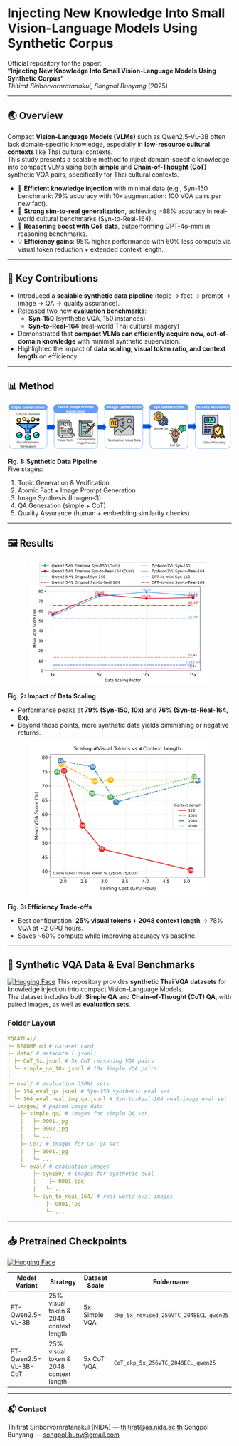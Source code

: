 # Injecting New Knowledge Into Small Vision-Language Models Using Synthetic Corpus

Official repository for the paper:  
**“Injecting New Knowledge Into Small Vision-Language Models Using Synthetic Corpus”**  
*Thitirat Siriborvornratanakul, Songpol Bunyang* (2025)

---

## 🌏 Overview

Compact **Vision-Language Models (VLMs)** such as Qwen2.5-VL-3B often lack domain-specific knowledge, especially in **low-resource cultural contexts** like  Thai cultural contexts.  
This study presents a scalable method to inject domain-specific knowledge into compact VLMs using both **simple** and **Chain-of-Thought (CoT)** synthetic VQA pairs, specifically for Thai cultural contexts.

- 🚀 **Efficient knowledge injection** with minimal data (e.g., Syn-150 benchmark: 79% accuracy with 10x augmentation: 100 VQA pairs per new fact).  
- 🌉 **Strong sim-to-real generalization**, achieving >88% accuracy in real-world cultural benchmarks (Syn-to-Real-164).  
- 🧠 **Reasoning boost with CoT data**, outperforming GPT-4o-mini in reasoning benchmarks.  
- 💡 **Efficiency gains**: 95% higher performance with 60% less compute via visual token reduction + extended context length.  

---

## 🔑 Key Contributions

- Introduced a **scalable synthetic data pipeline** (topic → fact → prompt → image → QA → quality assurance).  
- Released two new **evaluation benchmarks**:  
  - **Syn-150** (synthetic VQA, 150 instances)  
  - **Syn-to-Real-164** (real-world Thai cultural imagery)  
- Demonstrated that **compact VLMs can efficiently acquire new, out-of-domain knowledge** with minimal synthetic supervision.  
- Highlighted the impact of **data scaling, visual token ratio, and context length** on efficiency.  

---

## 📊 Method

<p align="center">
  <img src="Figure1.jpg" />
</p>

**Fig. 1: Synthetic Data Pipeline**  
Five stages:  
1. Topic Generation & Verification  
2. Atomic Fact + Image Prompt Generation  
3. Image Synthesis (Imagen-3)  
4. QA Generation (simple + CoT)  
5. Quality Assurance (human + embedding similarity checks)  

---

## 🖼️ Results

<p align="center">
  <img src="Figure2.jpg" width="400" />
</p>

**Fig. 2: Impact of Data Scaling**  
- Performance peaks at **79% (Syn-150, 10x)** and **76% (Syn-to-Real-164, 5x)**.  
- Beyond these points, more synthetic data yields diminishing or negative returns.  

<p align="center">
  <img src="Figure3.jpg" width="400"/>
</p>

**Fig. 3: Efficiency Trade-offs**  
- Best configuration: **25% visual tokens + 2048 context length** → 78% VQA at ~2 GPU hours.  
- Saves ~60% compute while improving accuracy vs baseline.  

---

## 📂 Synthetic VQA Data & Eval Benchmarks

[![Hugging Face](https://img.shields.io/badge/🤗%20Hugging%20Face-Datasets%20-yellow.svg)](https://huggingface.co/datasets/OHMEGA/VQA4Thai)
This repository provides **synthetic Thai VQA datasets** for knowledge injection into compact Vision-Language Models.  
The dataset includes both **Simple QA** and **Chain-of-Thought (CoT) QA**, with paired images, as well as **evaluation sets**.  

### Folder Layout
```yaml 
VQA4Thai/
├─ README.md # dataset card
├─ data/ # metadata (.jsonl)
│ ├─ CoT_5x.jsonl # 5x CoT reasoning VQA pairs
│ └─ simple_qa_10x.jsonl # 10x Simple VQA pairs
│ 
├─ eval/ # evaluation JSONL sets
│ ├─ 154_eval_qa.jsonl # Syn-150 synthetic eval set
│ └─ 164_eval_real_img_qa.jsonl # Syn-to-Real-164 real-image eval set
└─ images/ # paired image data
    ├─ simple qa/ # images for simple QA set
    │   ├─ 0001.jpg
    │   ├─ 0002.jpg
    │   └─ ...
    ├─ CoT/ # images for CoT QA set
    │   ├─ 0001.jpg
    │   └─ ...
    └─ eval/ # evaluation images
        ├─ syn150/ # images for synthetic eval
        │    ├─ 0001.jpg
        │   └─ ...
        └─ syn_to_real_164/ # real-world eval images
            ├─ 0001.jpg
            └─ ...

```

---

## 📥 Pretrained Checkpoints

[![Hugging Face](https://img.shields.io/badge/🤗%20Hugging%20Face-Model%20Hub-yellow.svg)](https://huggingface.co/OHMEGA/VQA4Thai_checkpoint)



| Model Variant        | Strategy                | Dataset Scale      | Foldername |
|----------------------|-------------------------|-------------------|----------|
| FT-Qwen2.5-VL-3B     | 25% visual token & 2048 context length | 5x Simple VQA | `ckp_5x_revised_256VTC_2048ECL_qwen25` |
| FT-Qwen2.5-VL-3B-CoT | 25% visual token & 2048 context length | 5x CoT VQA     | `CoT_ckp_5x_256VTC_2048ECL_qwen25` |

---

### 📬 Contact
Thitirat Siriborvornratanakul (NIDA) — thitirat@as.nida.ac.th
Songpol Bunyang — songpol.buny@gmail.com

